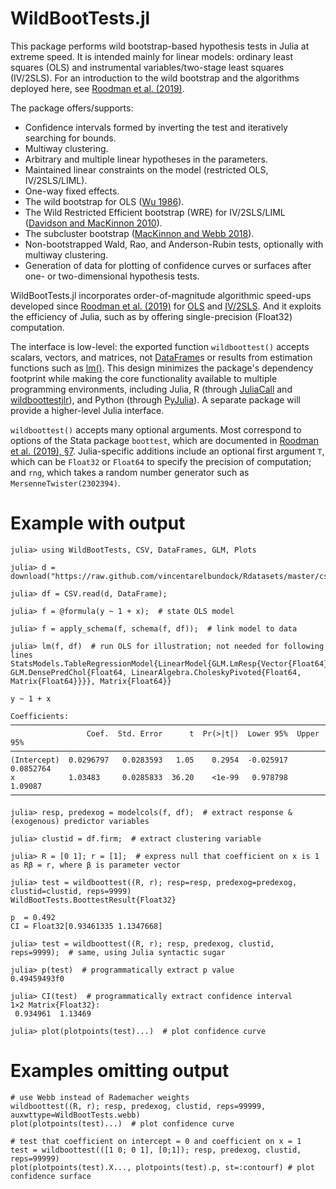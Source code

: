 # WildBootTests.jl

This package performs wild bootstrap-based hypothesis tests in Julia at extreme speed. It is intended mainly for linear models: ordinary least squares (OLS) and instrumental variables/two-stage least squares (IV/2SLS). For an introduction to the wild bootstrap and the algorithms deployed here, see [Roodman et al. (2019)](https://www.econ.queensu.ca/sites/econ.queensu.ca/files/qed_wp_1406.pdf).

The package offers/supports:
* Confidence intervals formed by inverting the test and iteratively searching for bounds.
* Multiway clustering.
* Arbitrary and multiple linear hypotheses in the parameters.
* Maintained linear constraints on the model (restricted OLS, IV/2SLS/LIML).
* One-way fixed effects.
* The wild bootstrap for OLS ([Wu 1986](https://doi.org/10.1214/aos/1176350142)).
* The Wild Restricted Efficient bootstrap (WRE) for IV/2SLS/LIML ([Davidson and MacKinnon 2010](https://doi.org/10.1198/jbes.2009.07221)).
* The subcluster bootstrap ([MacKinnon and Webb 2018]( https://doi.org/10.1111/ectj.12107)).
* Non-bootstrapped Wald, Rao, and Anderson-Rubin tests, optionally with multiway clustering.
* Generation of data for plotting of confidence curves or surfaces after one- or two-dimensional hypothesis tests.

WildBootTests.jl incorporates order-of-magnitude algorithmic speed-ups developed since [Roodman et al. (2019)](https://www.econ.queensu.ca/sites/econ.queensu.ca/files/qed_wp_1406.pdf) for [OLS](https://www.statalist.org/forums/forum/general-stata-discussion/general/1586107-boottest-just-as-wild-10x-faster) and [IV/2SLS](https://www.statalist.org/forums/forum/general-stata-discussion/general/1597888-boottest-~100x-faster-after-iv-gmm). And it exploits the efficiency of Julia, such as by offering single-precision (Float32) computation.

The interface is low-level: the exported function `wildboottest()` accepts scalars, vectors, and matrices, not [DataFrame](https://github.com/JuliaData/DataFrames.jl)s or results from estimation functions such as [lm()](https://juliastats.org/GLM.jl/v1.5/). This design minimizes the package's dependency footprint while making the core functionality available to multiple programming environments, including Julia, R (through [JuliaCall](https://cran.r-project.org/web/packages/JuliaCall/index.html) and [wildboottestjlr](https://github.com/s3alfisc/wildboottestjlr)), and Python (through [PyJulia](https://github.com/JuliaPy/pyjulia)). A separate package will provide a higher-level Julia interface.

`wildboottest()` accepts many optional arguments. Most correspond to options of the Stata package `boottest`, which are documented in [Roodman et al. (2019), §7](https://www.econ.queensu.ca/sites/econ.queensu.ca/files/qed_wp_1406.pdf#page=28). Julia-specific additions include an optional first argument `T`, which can be `Float32` or `Float64` to specify the precision of computation; and `rng`, which takes a random number generator such as `MersenneTwister(2302394)`.

# Example with output

```
julia> using WildBootTests, CSV, DataFrames, GLM, Plots

julia> d = download("https://raw.github.com/vincentarelbundock/Rdatasets/master/csv/sandwich/PetersenCL.csv");

julia> df = CSV.read(d, DataFrame);

julia> f = @formula(y ~ 1 + x);  # state OLS model

julia> f = apply_schema(f, schema(f, df));  # link model to data

julia> lm(f, df)  # run OLS for illustration; not needed for following lines
StatsModels.TableRegressionModel{LinearModel{GLM.LmResp{Vector{Float64}}, GLM.DensePredChol{Float64, LinearAlgebra.CholeskyPivoted{Float64, Matrix{Float64}}}}, Matrix{Float64}}

y ~ 1 + x

Coefficients:
─────────────────────────────────────────────────────────────────────────
                 Coef.  Std. Error      t  Pr(>|t|)  Lower 95%  Upper 95%
─────────────────────────────────────────────────────────────────────────
(Intercept)  0.0296797   0.0283593   1.05    0.2954  -0.025917  0.0852764
x            1.03483     0.0285833  36.20    <1e-99   0.978798  1.09087
─────────────────────────────────────────────────────────────────────────

julia> resp, predexog = modelcols(f, df);  # extract response & (exogenous) predictor variables

julia> clustid = df.firm;  # extract clustering variable

julia> R = [0 1]; r = [1];  # express null that coefficient on x is 1 as Rβ = r, where β is parameter vector

julia> test = wildboottest((R, r); resp=resp, predexog=predexog, clustid=clustid, reps=9999)
WildBootTests.BoottestResult{Float32}

p  = 0.492
CI = Float32[0.93461335 1.1347668]

julia> test = wildboottest((R, r); resp, predexog, clustid, reps=9999);  # same, using Julia syntactic sugar

julia> p(test)  # programmatically extract p value
0.49459493f0

julia> CI(test)  # programmatically extract confidence interval
1×2 Matrix{Float32}:
 0.934961  1.13469

julia> plot(plotpoints(test)...)  # plot confidence curve
```
# Examples omitting output
```
# use Webb instead of Rademacher weights
wildboottest((R, r); resp, predexog, clustid, reps=99999, auxwttype=WildBootTests.webb)
plot(plotpoints(test)...)  # plot confidence curve

# test that coefficient on intercept = 0 and coefficient on x = 1
test = wildboottest(([1 0; 0 1], [0;1]); resp, predexog, clustid, reps=99999)
plot(plotpoints(test).X..., plotpoints(test).p, st=:contourf) # plot confidence surface
```
